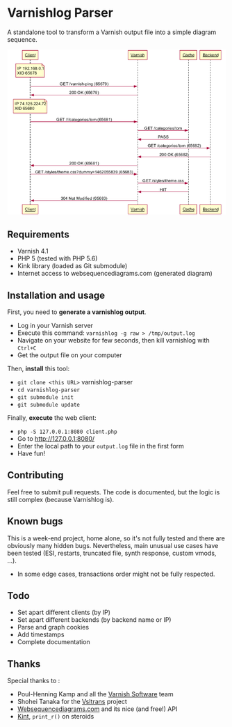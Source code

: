 # Varnishlog Parser

A standalone tool to transform a Varnish output file into a simple diagram sequence.

![Screenshot](images/example_output.png)

## Requirements

 * Varnish 4.1
 * PHP 5 (tested with PHP 5.6)
 * Kink library (loaded as Git submodule)
 * Internet access to websequencediagrams.com (generated diagram)

## Installation and usage

First, you need to **generate a varnishlog output**.

 * Log in your Varnish server
 * Execute this command: `varnishlog -g raw > /tmp/output.log`
 * Navigate on your website for few seconds, then kill varnishlog with `Ctrl+C`
 * Get the output file on your computer

Then, **install** this tool:

 * `git clone <this URL>` varnishlog-parser
 * `cd varnishlog-parser`
 * `git submodule init`
 * `git submodule update`

Finally, **execute** the web client:

 * `php -S 127.0.0.1:8080 client.php`
 * Go to http://127.0.0.1:8080/
 * Enter the local path to your `output.log` file in the first form
 * Have fun!

## Contributing

Feel free to submit pull requests. The code is documented, but the logic is still complex (because Varnishlog is).

## Known bugs

This is a week-end project, home alone, so it's not fully tested and there are obviously many hidden bugs. Nevertheless, main unusual use cases have been tested (ESI, restarts, truncated file, synth response, custom vmods, ...).

* In some edge cases, transactions order might not be fully respected.


## Todo

* Set apart different clients (by IP)
* Set apart different backends (by backend name or IP)
* Parse and graph cookies
* Add timestamps
* Complete documentation

## Thanks

Special thanks to :

 * Poul-Henning Kamp and all the [Varnish Software](https://www.varnish-software.com/) team
 * Shohei Tanaka for the [Vsltrans](http://vsltrans.varnish.jp/) project
 * [Websequencediagrams.com](https://www.websequencediagrams.com/) and its nice (and free!) API
 * [Kint](http://raveren.github.io/kint/), `print_r()` on steroids

